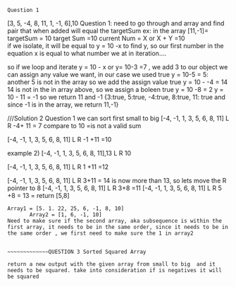     Question 1  

[3, 5, -4, 8, 11, 1, -1, 6],10
Question 1: need to go through and array and find pair that when added will equal the targetSum ex: in the array [11,-1]= targetSum = 10
target Sum =10
current Num = X           or X + Y =10  
 if we isolate, it will be equal to y = 10 -x to find y, so our first number in the equation x is equal to what number we at in iteration.... 

so if we loop and iterate y = 10 - x or y= 10-3 =7 , we add 3 to our object we can assign any value we want, in our case we used true
y = 10-5 = 5: another 5 is not in the array so we add the assign value true
y = 10 - -4 = 14 14 is not in the in array above, so we assign a boleen true
y = 10 -8 = 2
y = 10 - 11 = -1
so we return 11 and -1
{3:true, 5:true, -4:true, 8:true, 11: true and since -1 is in the array, we return 11,-1}


///Solution 2 Question 1
we can sort first small to big
[-4, -1, 1, 3, 5, 6, 8, 11]
L                        R
 -4+ 11 = 7 compare to 10 =is not a valid sum


[-4, -1, 1, 3, 5, 6, 8, 11]
      L                 R
-1 +11 =10 

example 2)
[-4, -1, 1, 3, 5, 6, 8, 11],13
    L                    R
       10

[-4, -1, 1, 3, 5, 6, 8, 11]
         L               R
          1 +11 =12 

[-4, -1, 1, 3, 5, 6, 8, 11]
            L           R
        3+11 = 14
is now more than 13, so lets move the R pointer to 8
[-4, -1, 1, 3, 5, 6, 8, 11]
            L        R
3+8 =11
[-4, -1, 1, 3, 5, 6, 8, 11]
               L     R
5 +8 = 13 = return [5,8]






~~~~~~~~~~~~~~~~~~~~~~~~~~~~~~~~~~~~~~~~~~~~QUESTION 2 Validate Subsequence
Array1 = [5. 1. 22, 25, 6, -1, 8, 10]
       Array2 = [1, 6, -1, 10]
Need to make sure if the second array, aka subsequence is within the first array, it needs to be in the same order, since it needs to be in the same order , we first need to make sure the 1 in array2 


~~~~~~~~~~~~~QUESTION 3 Sorted Squared Array

return a new output with the given array from small to big  and it needs to be squared. take into consideration if is negatives it will be squared 